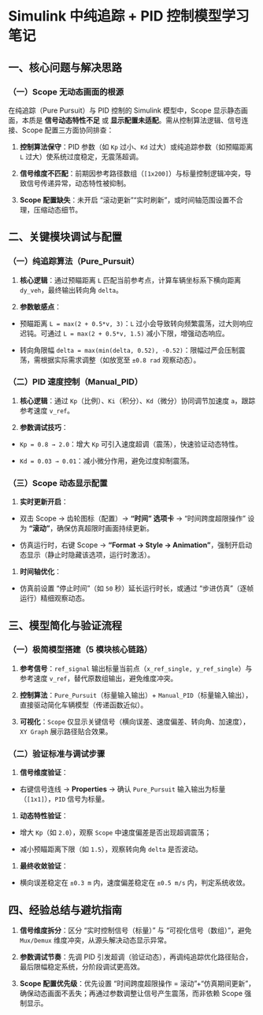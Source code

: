 # Simulink 中纯追踪 + PID 控制模型学习笔记

## 一、核心问题与解决思路

### （一）Scope 无动态画面的根源

在纯追踪（Pure Pursuit）与 PID 控制的 Simulink 模型中，Scope 显示静态画面，本质是 **信号动态特性不足** 或 **显示配置未适配**。需从控制算法逻辑、信号连接、Scope 配置三方面协同排查：


1.  **控制算法保守**：PID 参数（如 `Kp` 过小、`Kd` 过大）或纯追踪参数（如预瞄距离 `L` 过大）使系统过度稳定，无震荡超调。

2.  **信号维度不匹配**：前期因参考路径数组（`[1x200]`）与标量控制逻辑冲突，导致信号传递异常，动态特性被抑制。

3.  **Scope 配置缺失**：未开启 “滚动更新”“实时刷新”，或时间轴范围设置不合理，压缩动态细节。

## 二、关键模块调试与配置

### （一）纯追踪算法（Pure_Pursuit）



1.  **核心逻辑**：通过预瞄距离 `L` 匹配当前参考点，计算车辆坐标系下横向距离 `dy_veh`，最终输出转向角 `delta`。

2.  **参数敏感点**：

*   预瞄距离 `L = max(2 + 0.5*v, 3)`：`L` 过小会导致转向频繁震荡，过大则响应迟钝。可通过 `L = max(2 + 0.5*v, 1.5)` 减小下限，增强动态响应。

*   转向角限幅 `delta = max(min(delta, 0.52), -0.52)`：限幅过严会压制震荡，需根据实际需求调整（如放宽至 `±0.8 rad` 观察动态）。

### （二）PID 速度控制（Manual_PID）



1.  **核心逻辑**：通过 `Kp`（比例）、`Ki`（积分）、`Kd`（微分）协同调节加速度 `a`，跟踪参考速度 `v_ref`。

2.  **参数调试技巧**：

*   `Kp = 0.8 → 2.0`：增大 `Kp` 可引入速度超调（震荡），快速验证动态特性。

*   `Kd = 0.03 → 0.01`：减小微分作用，避免过度抑制震荡。

### （三）Scope 动态显示配置



1.  **实时更新开启**：

*   双击 Scope → 齿轮图标（配置）→ **“时间” 选项卡** → “时间跨度超限操作” 设为 **“滚动”**，确保仿真超限时画面持续更新。

*   仿真运行时，右键 Scope → **“Format → Style → Animation”**，强制开启动态显示（静止时隐藏该选项，运行时激活）。

1.  **时间轴优化**：

*   仿真前设置 “停止时间”（如 `50` 秒）延长运行时长，或通过 “步进仿真”（逐帧运行）精细观察动态。

## 三、模型简化与验证流程

### （一）极简模型搭建（5 模块核心链路）



1.  **参考信号**：`ref_signal` 输出标量当前点（`x_ref_single, y_ref_single`）与参考速度 `v_ref`，替代原数组输出，避免维度冲突。

2.  **控制算法**：`Pure_Pursuit`（标量输入输出）+ `Manual_PID`（标量输入输出），直接驱动简化车辆模型（传递函数近似）。

3.  **可视化**：`Scope` 仅显示关键信号（横向误差、速度偏差、转向角、加速度），`XY Graph` 展示路径贴合效果。

### （二）验证标准与调试步骤



1.  **信号维度验证**：

*   右键信号连线 → **Properties** → 确认 `Pure_Pursuit` 输入输出为标量（`[1x1]`），`PID` 信号为标量。

1.  **动态特性验证**：

*   增大 `Kp`（如 `2.0`），观察 `Scope` 中速度偏差是否出现超调震荡；

*   减小预瞄距离下限（如 `1.5`），观察转向角 `delta` 是否波动。

1.  **最终收敛验证**：

*   横向误差稳定在 `±0.3 m` 内，速度偏差稳定在 `±0.5 m/s` 内，判定系统收敛。

## 四、经验总结与避坑指南



1.  **信号维度拆分**：区分 “实时控制信号（标量）” 与 “可视化信号（数组）”，避免 `Mux/Demux` 维度冲突，从源头解决动态显示异常。

2.  **参数调试节奏**：先调 PID 引发超调（验证动态），再调纯追踪优化路径贴合，最后限幅稳定系统，分阶段调试更高效。

3.  **Scope 配置优先级**：优先设置 “时间跨度超限操作 = 滚动”+“仿真期间更新”，确保动态画面不丢失；再通过参数调整让信号产生震荡，而非依赖 Scope 强制显示。